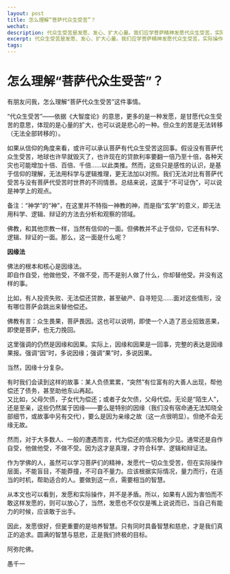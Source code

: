 ```yaml
---
layout: post
title: 怎么理解“菩萨代众生受苦”？
wechat: 
description: 代众生受苦是发愿、发心、扩大心量。我们应学菩萨精神发愿代众生受苦，实际操作不能盲目莽撞、自不量力，要根据实际量力而行，在适当时候帮适合的人，为此要先培养足够智慧。
excerpt: 代众生受苦是发愿、发心、扩大心量。我们应学菩萨精神发愿代众生受苦，实际操作不能盲目莽撞、自不量力，要根据实际量力而行，在适当时候帮适合的人，为此要先培养足够智慧。
tags:
---
```


# 怎么理解“菩萨代众生受苦”？

有朋友问我，怎么理解“菩萨代众生受苦”这件事情。

“代众生受苦”——依据《大智度论》的意思，更多的是一种发愿，是甘愿代众生受苦的意思，体现的是心量的扩大，也可以说是悲心的一种。但众生的苦是无法转移（无法全部转移的）。

如果从信仰的角度来看，或许可以承认菩萨有代众生受苦这回事。假设没有菩萨代众生受苦，地球也许早就毁灭了，也许现在的贷款利率要翻一倍乃至十倍，各种天灾也可能增加十倍、百倍、千倍……以此类推。然而，这些只是感性的认识，是基于信仰的理解，无法用科学与逻辑推理，更无法加以对照。我们无法对比有菩萨代受苦与没有菩萨代受苦时世界的不同情景。总结来说，这属于“不可证伪”，可以说是神学上的观点。

备注：“神学”的“神”，在这里并不特指一神教的神，而是指“玄学”的意义，即无法用科学、逻辑、辩证的方法去分析和观察的领域。

佛教，和其他宗教一样，当然有信仰的一面。但佛教并不止于信仰，它还有科学、逻辑、辩证的一面。那么，这一面是什么呢？

**因缘法**

佛法的根本和核心是因缘法。  
即自作自受，他做他受，不做不受，而不是别人做了什么，你却替他受。并没有这样的事。

比如，有人投资失败、无法偿还贷款，甚至破产、自寻短见……面对这些情形，没有哪位菩萨会跳出来替他偿还。

佛教有言：众生畏果，菩萨畏因。这也可以说明，即使一个人造了恶业招致恶果，即使是菩萨，也无力挽回。

这里强调的仍然是因缘和因果。实际上，因缘和因果是一回事，完整的表达是因缘果报。强调“因”时，多说因缘；强调“果”时，多说因果。

当然，因缘十分复杂。

有时我们会读到这样的故事：某人负债累累，“突然”有位富有的大善人出现，帮他偿还了债务，甚至助他东山再起。  
又比如，父母欠债，子女代为偿还；或者子女欠债，父母代偿。无论是“陌生人”，还是至亲，这些仍然属于因缘——要么是特别的因缘（我们没有宿命通无法知晓全部细节，或故事中另有交代），要么是因为亲缘之故（这一点很明显）。但绝不会无缘无故。

然而，对于大多数人、一般的遭遇而言，代为偿还的情况极为少见。通常还是自作自受，他做他受，不做不受。因为这才是真理，才符合科学、逻辑和辩证法。

作为学佛的人，虽然可以学习菩萨们的精神，发愿代一切众生受苦，但在实际操作层面，不能盲目，不能莽撞，不可自不量力。应该根据实际情况，量力而行，在适当的时机，帮助适合的人。要做到这一点，需要相当的智慧。

从本文也可以看到，发愿和实际操作，并不是矛盾。所以，如果有人因为害怕而不敢这样发愿的，则可以放心了，当然，发愿也不仅仅是嘴上说说而已，当自己有能力的时候，应该敢于出手。

因此，发愿很好，但更重要的是培养智慧。只有同时具备智慧和慈悲，才是我们真正的追求。圆满的智慧与慈悲，正是我们终极的目标。

阿弥陀佛。

愚千一
